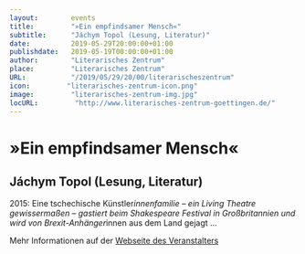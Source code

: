 ```yaml
---
layout:        events
title:         "»Ein empfindsamer Mensch«"
subtitle:      "Jáchym Topol (Lesung, Literatur)"
date:          2019-05-29T20:00:00+01:00
publishdate:   2019-05-19T00:00:00+01:00
author:        "Literarisches Zentrum"
place:         "Literarisches Zentrum"
URL:           "/2019/05/29/20/00/literarischeszentrum"
icon:         "literarisches-zentrum-icon.png"
image:         "literarisches-zentrum-img.jpg"
locURL:         "http://www.literarisches-zentrum-goettingen.de/"
---
```


»Ein empfindsamer Mensch«
===========

Jáchym Topol (Lesung, Literatur)
-----------


2015: Eine tschechische Künstler*innenfamilie – ein Living Theatre gewissermaßen – gastiert beim Shakes­peare Festival in Großbritannien und wird von Brexit­-Anhänger*innen aus dem Land gejagt ...


Mehr Informationen auf der [Webseite des Veranstalters](http://www.literarisches-zentrum-goettingen.de//programm/2019-1/hauptprogramm/jachym-topol/)
